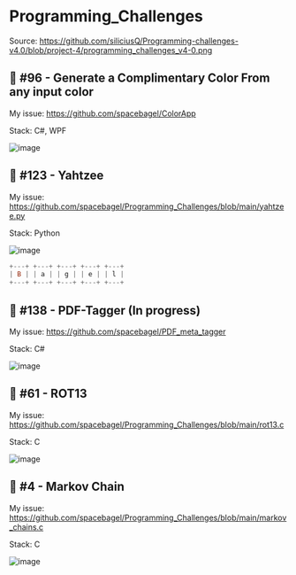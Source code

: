 #  Programming_Challenges
Source: https://github.com/siliciusQ/Programming-challenges-v4.0/blob/project-4/programming_challenges_v4-0.png

## 🎨 #96 - Generate a Complimentary Color From any input color
My issue: https://github.com/spacebagel/ColorApp

Stack: C#, WPF

![image](https://github.com/spacebagel/ColorApp/assets/165411846/4c313e97-65e3-4cd1-b2bf-b76efa8c8a93)
## 🎲 #123 - Yahtzee
My issue: https://github.com/spacebagel/Programming_Challenges/blob/main/yahtzee.py

Stack: Python

![image](https://github.com/user-attachments/assets/12034ab9-c520-4d60-b7fc-aafdc98b259a)

```haskell
+---+ +---+ +---+ +---+ +---+
| B | | a | | g | | e | | l |
+---+ +---+ +---+ +---+ +---+
```
## 📃 #138 - PDF-Tagger (In progress)
My issue: https://github.com/spacebagel/PDF_meta_tagger

Stack: C#

![image](https://github.com/user-attachments/assets/be0312f0-88c4-489d-87c0-983a1b6fe5f0)

## 🤡️ #61 - ROT13
My issue: https://github.com/spacebagel/Programming_Challenges/blob/main/rot13.c

Stack: C

![image](https://github.com/user-attachments/assets/b711c624-cb48-46dd-b41e-8459b8fbd600)

## 🤡️ #4 - Markov Chain
My issue: https://github.com/spacebagel/Programming_Challenges/blob/main/markov_chains.c

Stack: C

![image](https://github.com/user-attachments/assets/a5b315b7-33a1-4c32-8490-870aac63ac05)
